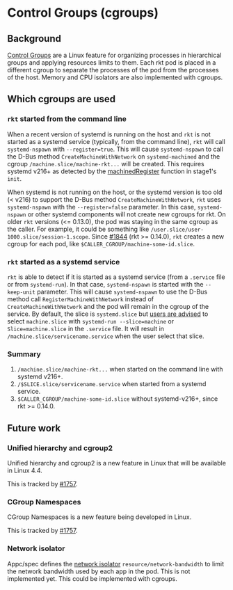 # Control Groups (cgroups)

## Background

[Control Groups][cgroups] are a Linux feature for organizing processes in hierarchical groups and applying resources limits to them. Each rkt pod is placed in a different cgroup to separate the processes of the pod from the processes of the host. Memory and CPU isolators are also implemented with cgroups.

## Which cgroups are used

### `rkt` started from the command line

When a recent version of systemd is running on the host and `rkt` is not started as a systemd service (typically, from the command line), `rkt` will call `systemd-nspawn` with `--register=true`. This will cause `systemd-nspawn` to call the D-Bus method `CreateMachineWithNetwork` on `systemd-machined` and the cgroup `/machine.slice/machine-rkt...` will be created. This requires systemd v216+ as detected by the [machinedRegister][machinedRegister] function in stage1's `init`.

When systemd is not running on the host, or the systemd version is too old (< v216) to support the D-Bus method `CreateMachineWithNetwork`, `rkt` uses `systemd-nspawn` with the `--register=false` parameter. In this case, `systemd-nspawn` or other systemd components will not create new cgroups for rkt. On older `rkt` versions (<= 0.13.0), the pod was staying in the same cgroup as the caller. For example, it could be something like `/user.slice/user-1000.slice/session-1.scope`. Since [#1844](rkt-1844) (rkt >= 0.14.0), `rkt` creates a new cgroup for each pod, like `$CALLER_CGROUP/machine-some-id.slice`.

### `rkt` started as a systemd service

`rkt` is able to detect if it is started as a systemd service (from a `.service` file or from `systemd-run`).
In that case, `systemd-nspawn` is started with the `--keep-unit` parameter.
This will cause `systemd-nspawn` to use the D-Bus method call `RegisterMachineWithNetwork` instead of `CreateMachineWithNetwork` and the pod will remain in the cgroup of the service.
By default, the slice is `systemd.slice` but [users are advised][rkt-systemd] to select `machine.slice` with `systemd-run --slice=machine` or `Slice=machine.slice` in the `.service` file.
It will result in `/machine.slice/servicename.service` when the user select that slice.

### Summary

1. `/machine.slice/machine-rkt...` when started on the command line with systemd v216+.
2. `/$SLICE.slice/servicename.service` when started from a systemd service.
3. `$CALLER_CGROUP/machine-some-id.slice` without systemd-v216+, since rkt >= 0.14.0.

## Future work

### Unified hierarchy and cgroup2

Unified hierarchy and cgroup2 is a new feature in Linux that will be available in Linux 4.4.

This is tracked by [#1757][rkt-1757].

### CGroup Namespaces

CGroup Namespaces is a new feature being developed in Linux.

This is tracked by [#1757][rkt-1757].

### Network isolator

Appc/spec defines the [network isolator][network-isolator] `resource/network-bandwidth` to limit the network bandwidth used by each app in the pod.
This is not implemented yet.
This could be implemented with cgroups.

[cgroups]: https://www.kernel.org/doc/Documentation/cgroup-v1/cgroups.txt
[machinedRegister]: https://github.com/coreos/rkt/blob/master/stage1/init/init.go#L153
[network-isolator]: https://github.com/appc/spec/blob/master/spec/ace.md#resourcenetwork-bandwidth
[rkt-1757]: https://github.com/coreos/rkt/issues/1757
[rkt-1844]: https://github.com/coreos/rkt/pull/1844
[rkt-systemd]: ../using-rkt-with-systemd.md
